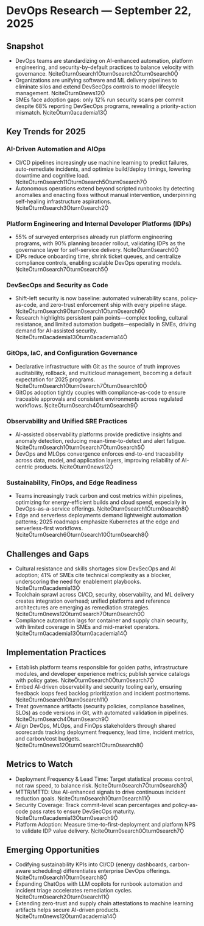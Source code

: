 # DevOps Research — September 22, 2025

## Snapshot
- DevOps teams are standardizing on AI-enhanced automation, platform engineering, and security-by-default practices to balance velocity with governance. citeturn0search1turn0search2turn0search0
- Organizations are unifying software and ML delivery pipelines to eliminate silos and extend DevSecOps controls to model lifecycle management. citeturn0news12
- SMEs face adoption gaps: only 12% run security scans per commit despite 68% reporting DevSecOps programs, revealing a priority-action mismatch. citeturn0academia13

## Key Trends for 2025

### AI-Driven Automation and AIOps
- CI/CD pipelines increasingly use machine learning to predict failures, auto-remediate incidents, and optimize build/deploy timings, lowering downtime and cognitive load. citeturn0search11turn0search5turn0search7
- Autonomous operations extend beyond scripted runbooks by detecting anomalies and enacting fixes without manual intervention, underpinning self-healing infrastructure aspirations. citeturn0search3turn0search2

### Platform Engineering and Internal Developer Platforms (IDPs)
- 55% of surveyed enterprises already run platform engineering programs, with 90% planning broader rollout, validating IDPs as the governance layer for self-service delivery. citeturn0search0
- IDPs reduce onboarding time, shrink ticket queues, and centralize compliance controls, enabling scalable DevOps operating models. citeturn0search7turn0search5

### DevSecOps and Security as Code
- Shift-left security is now baseline: automated vulnerability scans, policy-as-code, and zero-trust enforcement ship with every pipeline stage. citeturn0search9turn0search1turn0search6
- Research highlights persistent pain points—complex tooling, cultural resistance, and limited automation budgets—especially in SMEs, driving demand for AI-assisted security. citeturn0academia13turn0academia14

### GitOps, IaC, and Configuration Governance
- Declarative infrastructure with Git as the source of truth improves auditability, rollback, and multicloud management, becoming a default expectation for 2025 programs. citeturn0search1turn0search7turn0search10
- GitOps adoption tightly couples with compliance-as-code to ensure traceable approvals and consistent environments across regulated workflows. citeturn0search4turn0search9

### Observability and Unified SRE Practices
- AI-assisted observability platforms provide predictive insights and anomaly detection, reducing mean-time-to-detect and alert fatigue. citeturn0search1turn0search7turn0search5
- DevOps and MLOps convergence enforces end-to-end traceability across data, model, and application layers, improving reliability of AI-centric products. citeturn0news12

### Sustainability, FinOps, and Edge Readiness
- Teams increasingly track carbon and cost metrics within pipelines, optimizing for energy-efficient builds and cloud spend, especially in DevOps-as-a-service offerings. citeturn0search1turn0search8
- Edge and serverless deployments demand lightweight automation patterns; 2025 roadmaps emphasize Kubernetes at the edge and serverless-first workflows. citeturn0search6turn0search10turn0search8

## Challenges and Gaps
- Cultural resistance and skills shortages slow DevSecOps and AI adoption; 41% of SMEs cite technical complexity as a blocker, underscoring the need for enablement playbooks. citeturn0academia13
- Toolchain sprawl across CI/CD, security, observability, and ML delivery creates integration overhead; unified platforms and reference architectures are emerging as remediation strategies. citeturn0news12turn0search7turn0search0
- Compliance automation lags for container and supply chain security, with limited coverage in SMEs and mid-market operators. citeturn0academia13turn0academia14

## Implementation Practices
- Establish platform teams responsible for golden paths, infrastructure modules, and developer experience metrics; publish service catalogs with policy gates. citeturn0search0turn0search7
- Embed AI-driven observability and security tooling early, ensuring feedback loops feed backlog prioritization and incident postmortems. citeturn0search1turn0search11
- Treat governance artifacts (security policies, compliance baselines, SLOs) as code versions in Git, with automated validation in pipelines. citeturn0search4turn0search9
- Align DevOps, MLOps, and FinOps stakeholders through shared scorecards tracking deployment frequency, lead time, incident metrics, and carbon/cost budgets. citeturn0news12turn0search1turn0search8

## Metrics to Watch
- Deployment Frequency & Lead Time: Target statistical process control, not raw speed, to balance risk. citeturn0search7turn0search3
- MTTR/MTTD: Use AI-enhanced signals to drive continuous incident reduction goals. citeturn0search1turn0search11
- Security Coverage: Track commit-level scan percentages and policy-as-code pass rates to ensure DevSecOps maturity. citeturn0academia13turn0search9
- Platform Adoption: Measure time-to-first-deployment and platform NPS to validate IDP value delivery. citeturn0search0turn0search7

## Emerging Opportunities
- Codifying sustainability KPIs into CI/CD (energy dashboards, carbon-aware scheduling) differentiates enterprise DevOps offerings. citeturn0search1turn0search8
- Expanding ChatOps with LLM copilots for runbook automation and incident triage accelerates remediation cycles. citeturn0search2turn0search11
- Extending zero-trust and supply chain attestations to machine learning artifacts helps secure AI-driven products. citeturn0news12turn0academia14

